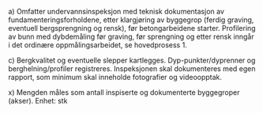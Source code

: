 a) Omfatter undervannsinspeksjon med teknisk dokumentasjon av fundamenteringsforholdene, etter klargjøring av byggegrop (ferdig graving, eventuell bergsprengning og rensk), før betongarbeidene starter.
Profilering av bunn med dybdemåling før graving, før sprengning og etter rensk inngår i det ordinære oppmålingsarbeidet, se hovedprosess 1.

c) Bergkvalitet og eventuelle slepper kartlegges. Dyp-punkter/dyprenner og berghelning/profiler registreres. Inspeksjonen skal dokumenteres med egen rapport, som minimum skal inneholde fotografier og videoopptak.

x) Mengden måles som antall inspiserte og dokumenterte byggegroper (akser). Enhet: stk

